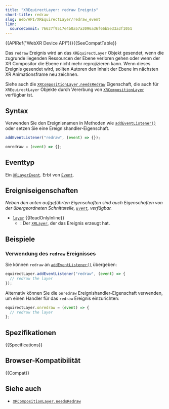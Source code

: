 ```yaml
---
title: "XREquirectLayer: redraw Ereignis"
short-title: redraw
slug: Web/API/XREquirectLayer/redraw_event
l10n:
  sourceCommit: 76637f9517e4b0a57a3096a36f66b5e33a3f1051
---
```


{{APIRef("WebXR Device API")}}{{SeeCompatTable}}

Das `redraw` Ereignis wird an das `XREquirectLayer` Objekt gesendet, wenn die zugrunde liegenden Ressourcen der Ebene verloren gehen oder wenn der XR Compositor die Ebene nicht mehr reprojizieren kann. Wenn dieses Ereignis gesendet wird, sollten Autoren den Inhalt der Ebene im nächsten XR Animationsframe neu zeichnen.

Siehe auch die [`XRCompositionLayer.needsRedraw`](/de/docs/Web/API/XRCompositionLayer/needsRedraw) Eigenschaft, die auch für `XREquirectLayer` Objekte durch Vererbung von [`XRCompositionLayer`](/de/docs/Web/API/XRCompositionLayer) verfügbar ist.

## Syntax

Verwenden Sie den Ereignisnamen in Methoden wie [`addEventListener()`](/de/docs/Web/API/EventTarget/addEventListener) oder setzen Sie eine Ereignishandler-Eigenschaft.

```js
addEventListener("redraw", (event) => {});

onredraw = (event) => {};
```

## Eventtyp

Ein [`XRLayerEvent`](/de/docs/Web/API/XRLayerEvent). Erbt von [`Event`](/de/docs/Web/API/Event).

## Ereigniseigenschaften

_Neben den unten aufgeführten Eigenschaften sind auch Eigenschaften von der übergeordneten Schnittstelle, [`Event`](/de/docs/Web/API/Event), verfügbar._

- [`layer`](/de/docs/Web/API/XRLayerEvent/layer) {{ReadOnlyInline}}
  - : Der [`XRLayer`](/de/docs/Web/API/XRLayer), der das Ereignis erzeugt hat.

## Beispiele

### Verwendung des `redraw` Ereignisses

Sie können `redraw` an [`addEventListener()`](/de/docs/Web/API/EventTarget/addEventListener) übergeben:

```js
equirectLayer.addEventListener("redraw", (event) => {
  // redraw the layer
});
```

Alternativ können Sie die `onredraw` Ereignishandler-Eigenschaft verwenden, um einen Handler für das `redraw` Ereignis einzurichten:

```js
equirectLayer.onredraw = (event) => {
  // redraw the layer
};
```

## Spezifikationen

{{Specifications}}

## Browser-Kompatibilität

{{Compat}}

## Siehe auch

- [`XRCompositionLayer.needsRedraw`](/de/docs/Web/API/XRCompositionLayer/needsRedraw)
